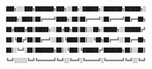 


                                     











                                                                                       

                                                                                                
                                                                                                ███╗░░░███╗███████╗███╗░░██╗░██████╗░███████╗██████╗░
                                                                                                ████╗░████║██╔════╝████╗░██║██╔════╝░██╔════╝██╔══██╗
                                                                                                ██╔████╔██║█████╗░░██╔██╗██║██║░░██╗░█████╗░░██████╔╝
                                                                                                ██║╚██╔╝██║██╔══╝░░██║╚████║██║░░╚██╗██╔══╝░░██╔══██╗
                                                                                                ██║░╚═╝░██║███████╗██║░╚███║╚██████╔╝███████╗██║░░██║
                                                                                                ╚═╝░░░░░╚═╝╚══════╝╚═╝░░╚══╝░╚═════╝░╚══════╝╚═╝░░╚═╝























